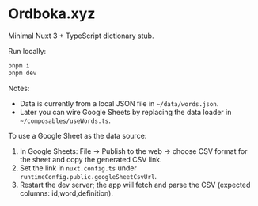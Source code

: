 # Ordboka.xyz

Minimal Nuxt 3 + TypeScript dictionary stub.

Run locally:

```bash
pnpm i
pnpm dev
```

Notes:

- Data is currently from a local JSON file in `~/data/words.json`.
- Later you can wire Google Sheets by replacing the data loader in `~/composables/useWords.ts`.

To use a Google Sheet as the data source:

1. In Google Sheets: File → Publish to the web → choose CSV format for the sheet and copy the generated CSV link.
2. Set the link in `nuxt.config.ts` under `runtimeConfig.public.googleSheetCsvUrl`.
3. Restart the dev server; the app will fetch and parse the CSV (expected columns: id,word,definition).
